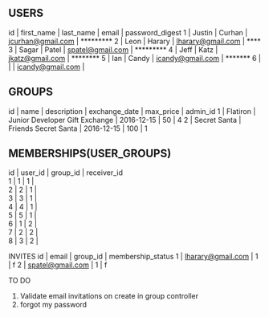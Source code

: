 USERS
--------------------
id  |   first_name    |   last_name   |   email                 |   password_digest
1   |   Justin        |   Curhan      |   jcurhan@gmail.com     |    *********
2   |   Leon          |   Harary      |   lharary@gmail.com     |    ****
3   |   Sagar         |   Patel       |   spatel@gmail.com      |    *********
4   |   Jeff          |   Katz        |   jkatz@gmail.com       |    ********
5   |   Ian           |   Candy       |   icandy@gmail.com      |    *******
6   |                 |               |   icandy@gmail.com      |   


GROUPS
--------------------
id    |   name          |   description                         |    exchange_date   |   max_price   |   admin_id
1     |   Flatiron      |   Junior Developer Gift Exchange      |    2016-12-15      |   50          |   4
2     |   Secret Santa  |   Friends Secret Santa                |    2016-12-15      |   100         |   1


MEMBERSHIPS(USER_GROUPS)
--------------------
id    |   user_id   |   group_id  |  receiver_id   
1     |   1         |   1         |                
2     |   2         |   1         |                
3     |   3         |   1         |                
4     |   4         |   1         |                
5     |   5         |   1         |                
6     |   1         |   2         |                
7     |   2         |   2         |                
8     |   3         |   2         |                

INVITES
id    |   email                 |   group_id  |  membership_status
1     |   lharary@gmail.com     |   1         |   f
2     |   spatel@gmail.com      |   1         |   f


TO DO

1. Validate email invitations on create in group controller
2. forgot my password